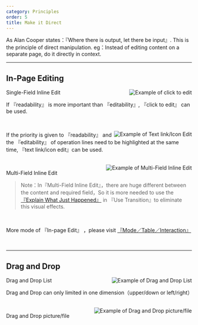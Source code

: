 ```yaml
---
category: Principles
order: 5
title: Make it Direct
---
```


As Alan Cooper states：『Where there is output, let there be input』. This is the principle of direct manipulation. eg：Instead of editing content on a separate page, do it directly in context.

---

## In-Page Editing

<img class="preview-img" align="right" alt="Example of click to edit" description="Status 1: Common browsing mode, do not distinguish between editable  and  non-editable lines；<br>Status 2: On mouse hover, the background is backlit with yellow. A tool tip invites the user to 'Click to edit'；<br>Status 3: Once the user clicks on the title, the form elements 『Input box』, 『Ok』 and 『Cancel』 appear, and the cursor is positioned in the 『input box』." src="https://os.alipayobjects.com/rmsportal/PmVuUUKeamHdveT.png">

Single-Field Inline Edit

If 『readability』 is more important than 『editability』, 『click to edit』 can be used.

<br>

<img class="preview-img" align="right" alt="Example of Text link/Icon Edit" description="Status 1: Text link/icon appears near the editable line.；<br>Status 2: Once the mouse clicks 『edit』,the form elements 『Input box』, 『Ok』 and 『Cancel』 appear, and the cursor is positioned in the 『input box』.
" src="https://os.alipayobjects.com/rmsportal/ZmRlahliUbCurhu.png">

If the priority is given to 『readability』 and the 『editability』 of operation lines need to be highlighted at the same time, 『text link/icon edit』can be used.

<br>

<img class="preview-img" align="right" alt="Example of Multi-Field Inline Edit" description="Edit mode without destroying integrity can enlarge the space in order to put down the 『Input box』 and other form elements. Besides, when switching the edit mode in the Table, it is necessary to ensure that each column does not beat." src="https://os.alipayobjects.com/rmsportal/hGXGErepBnrwqzj.png">

Multi-Field Inline Edit

>Note：In『Multi-Field Inline Edit』，there are huge different between the content and required field，So it is more needed to use the [『Explain What Just Happened』](../docs/spec/transition#解释刚刚发生了什么) in 『Use Transition』to eliminate this visual effects.


<br>

More mode of 『In-page Edit』 ，please visit [『Mode／Table／Interaction』](/docs/pattern/table#模块编辑)


<br>

---

## Drag and Drop

<img class="preview-img" align="right" alt="Example of Drag and Drop List" description="Status 1: On mouse hover,a removable 『icon』 appears.；<br>Status 2： When hovering over the 『icon』，the pointer changes into a 『hand』， click-and-drag operation can be used；<br>Status 3：Drag  target to the placeable block. When  blue stroke appears, inform  user that object can be placed in the block." src="https://os.alipayobjects.com/rmsportal/DjMFcqSxZrulbGF.png">

Drag and Drop List

Drag and Drop can only limited in one dimension（upper/down or left/right）

<br>

<img class="preview-img" align="right" alt="Example of Drag and Drop picture/file" src="https://os.alipayobjects.com/rmsportal/KVhqdSoLUjXPXuN.png">

Drag and Drop picture/file

<br>

